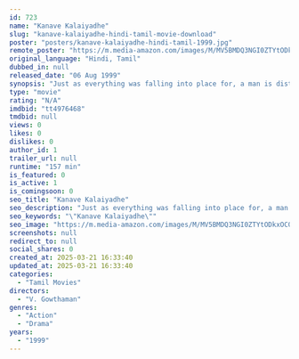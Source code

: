 ```yaml
---
id: 723
name: "Kanave Kalaiyadhe"
slug: "kanave-kalaiyadhe-hindi-tamil-movie-download"
poster: "posters/kanave-kalaiyadhe-hindi-tamil-1999.jpg"
remote_poster: "https://m.media-amazon.com/images/M/MV5BMDQ3NGI0ZTYtODkxOC00MWJiLTk0ZDQtYjAzN2U1NGY2NDliXkEyXkFqcGdeQXVyMTEzNzg0Mjkx._V1_SX300.jpg"
original_language: "Hindi, Tamil"
dubbed_in: null
released_date: "06 Aug 1999"
synopsis: "Just as everything was falling into place for, a man is distraught when the girl he loves dies in a blast. Fate plays yet another trick on him when he finds himself face to face with her lookalike."
type: "movie"
rating: "N/A"
imdbid: "tt4976468"
tmdbid: null
views: 0
likes: 0
dislikes: 0
author_id: 1
trailer_url: null
runtime: "157 min"
is_featured: 0
is_active: 1
is_comingsoon: 0
seo_title: "Kanave Kalaiyadhe"
seo_description: "Just as everything was falling into place for, a man is distraught when the girl he loves dies in a blast. Fate plays yet another trick on him when he finds himself face to face with her lookalike."
seo_keywords: "\"Kanave Kalaiyadhe\""
seo_image: "https://m.media-amazon.com/images/M/MV5BMDQ3NGI0ZTYtODkxOC00MWJiLTk0ZDQtYjAzN2U1NGY2NDliXkEyXkFqcGdeQXVyMTEzNzg0Mjkx._V1_SX300.jpg"
screenshots: null
redirect_to: null
social_shares: 0
created_at: 2025-03-21 16:33:40
updated_at: 2025-03-21 16:33:40
categories:
  - "Tamil Movies"
directors:
  - "V. Gowthaman"
genres:
  - "Action"
  - "Drama"
years:
  - "1999"
---
```

